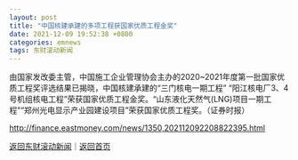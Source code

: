 ```yaml
---
layout: post
title: "中国核建承建的多项工程获国家优质工程金奖"
date: 2021-12-09 19:52:38 +0800
categories: emnews
tags: 东财滚动新闻
---
```


由国家发改委主管，中国施工企业管理协会主办的2020~2021年度第一批国家优质工程奖评选结果已揭晓，中国核建承建的“三门核电一期工程” “阳江核电厂3、4号机组核电工程”荣获国家优质工程金奖。“山东液化天然气(LNG)项目一期工程”“郑州光电显示产业园建设项目”荣获国家优质工程奖。（证券时报）

<http://finance.eastmoney.com/news/1350,202112092208822395.html>

[返回东财滚动新闻](//finews.withounder.com/emnews/)｜[返回首页](//finews.withounder.com/)